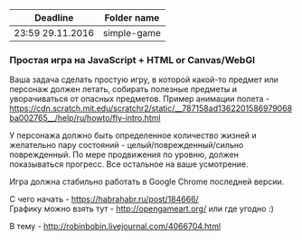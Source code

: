 | Deadline  | Folder name |
|-----------|-------------|
| 23:59 29.11.2016 | simple-game |

### Простая игра на JavaScript + HTML or Canvas/WebGl

Ваша задача сделать простую игру, в которой какой-то предмет или персонаж должен летать, собирать полезные предметы и уворачиваться от опасных предметов. Пример анимации полета - https://cdn.scratch.mit.edu/scratchr2/static/__787158ad1362201586979068ba002765__/help/ru/howto/fly-intro.html

У персонажа должно быть определенное количество жизней и желательно пару состояний - целый/поврежденный/сильно поврежденный. По мере продвижения по уровню, должен показываться прогресс. Все остальное на ваше усмотрение.

Игра должна стабильно работать в Google Chrome последней версии.

С чего начать - https://habrahabr.ru/post/184666/  
Графику можно взять тут - http://opengameart.org/ или где угодно :)

В тему - http://robinbobin.livejournal.com/4066704.html

